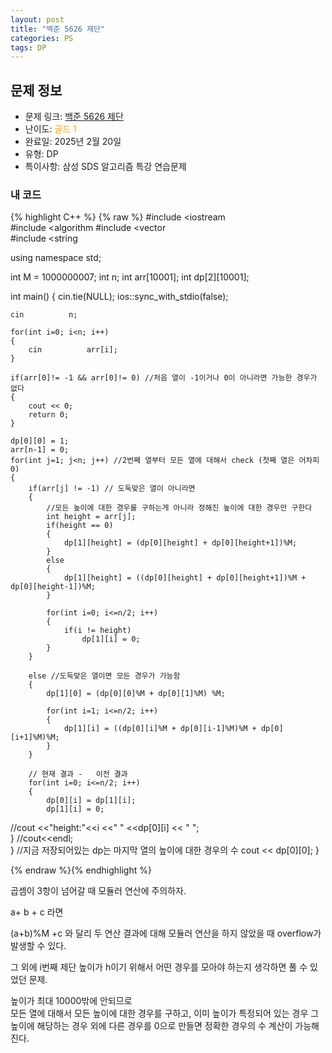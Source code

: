 ```yaml
---
layout: post
title: "백준 5626 제단"
categories: PS
tags: DP
---
```


## 문제 정보
- 문제 링크: [백준 5626 제단](https://www.acmicpc.net/problem/5626)
- 난이도: <span style="color:#FFA500">골드 1</span>
- 완료일: 2025년 2월 20일
- 유형: DP
- 특이사항: 삼성 SDS 알고리즘 특강 연습문제

### 내 코드

{% highlight C++ %} {% raw %}
#include <iostream	
#include <algorithm	
#include <vector	
#include <string	

using namespace std;

int M = 1000000007;
int n;
int arr[10001];
int dp[2][10001];

int main()
{
	cin.tie(NULL);
	ios::sync_with_stdio(false);

	cin 		 n;

	for(int i=0; i<n; i++)
	{
		cin 		 arr[i];
	}
	
	if(arr[0]!= -1 && arr[0]!= 0) //처음 열이 -1이거나 0이 아니라면 가능한 경우가 없다
	{
		cout << 0;
		return 0;
	}

	dp[0][0] = 1; 
	arr[n-1] = 0;
	for(int j=1; j<n; j++) //2번째 열부터 모든 열에 대해서 check (첫째 열은 어차피 0)
	{
		if(arr[j] != -1) // 도둑맞은 열이 아니라면
		{
			//모든 높이에 대한 경우를 구하는게 아니라 정해진 높이에 대한 경우만 구한다
			int height = arr[j];
			if(height == 0)
			{
				dp[1][height] = (dp[0][height] + dp[0][height+1])%M;
			}
			else
			{
				dp[1][height] = ((dp[0][height] + dp[0][height+1])%M + dp[0][height-1])%M;
			}

			for(int i=0; i<=n/2; i++)
			{
				if(i != height)
					dp[1][i] = 0;
			}
		}

		else //도둑맞은 열이면 모든 경우가 가능함
		{
			dp[1][0] = (dp[0][0]%M + dp[0][1]%M) %M;

			for(int i=1; i<=n/2; i++)
			{
				dp[1][i] = ((dp[0][i]%M + dp[0][i-1]%M)%M + dp[0][i+1]%M)%M;
			}
		}

		// 현재 결과 -	 이전 결과
		for(int i=0; i<=n/2; i++)
		{
			dp[0][i] = dp[1][i];
			dp[1][i] = 0;
//cout <<"height:"<<i <<" " <<dp[0][i] << " ";			
		}
//cout<<endl;		
	}
	//지금 저장되어있는 dp는 마지막 열의 높이에 대한 경우의 수
	cout << dp[0][0];
}

{% endraw %}{% endhighlight %}

곱셈이 3항이 넘어갈 때 모듈러 연산에 주의하자.

a+ b + c 라면

(a+b)%M +c 와 달리 두 연산 결과에 대해 모듈러 연산을 하지 않았을 때 overflow가 발생할 수 있다. 

그 외에 i번째 제단 높이가 h이기 위해서 어떤 경우를 모아야 하는지 생각하면 풀 수 있었던 문제.

높이가 최대 10000밖에 안되므로   
모든 열에 대해서 모든 높이에 대한 경우를 구하고, 이미 높이가 특정되어 있는 경우 그 높이에 해당하는 경우 외에 다른 경우를 0으로 만들면 정확한 경우의 수 계산이 가능해진다.   

